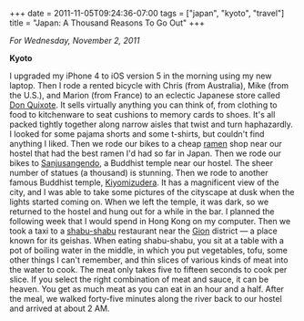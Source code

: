 +++
date = 2011-11-05T09:24:36-07:00
tags = ["japan", "kyoto", "travel"]
title = "Japan: A Thousand Reasons To Go Out"
+++

*For Wednesday, November 2, 2011*

**Kyoto**

I upgraded my iPhone 4 to iOS version 5 in the morning using my new laptop. Then I rode a rented bicycle with Chris (from Australia), Mike (from the U.S.), and Marion (from France) to an eclectic Japanese store called [Don Quixote](https://www.google.com/search?q=don+quixote+store). It sells virtually anything you can think of, from clothing to food to kitchenware to seat cushions to memory cards to shoes. It's all packed tightly together along narrow aisles that twist and turn haphazardly. I looked for some pajama shorts and some t-shirts, but couldn't find anything I liked. Then we rode our bikes to a cheap [ramen](https://www.google.com/search?q=ramen) shop near our hostel that had the best ramen I'd had so far in Japan. Then we rode our bikes to [Sanjusangendo](https://www.google.com/search?q=sanjusangendo), a Buddhist temple near our hostel. The sheer number of statues (a thousand) is stunning. Then we rode to another famous Buddhist temple, [Kiyomizudera](https://www.google.com/search?q=kiyomizudera). It has a magnificent view of the city, and I was able to take some pictures of the cityscape at dusk when the lights started coming on. When we left the temple, it was dark, so we returned to the hostel and hung out for a while in the bar. I planned the following week that I would spend in Hong Kong on my computer. Then we took a taxi to a [shabu-shabu](https://www.google.com/search?q=shabu+shabu) restaurant near the [Gion](https://www.google.com/search?q=gion) district &mdash; a place known for its geishas. When eating shabu-shabu, you sit at a table with a pot of boiling water in the middle, in which you put vegetables, tofu, some other things I can't remember, and thin slices of various kinds of meat into the water to cook. The meat only takes five to fifteen seconds to cook per slice. If you select the right combination of meat and sauce, it can be heaven. You get as much meat as you can eat in an hour and a half. After the meal, we walked forty-five minutes along the river back to our hostel and arrived at about 2 AM.
